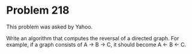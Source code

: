 # Problem 218

This problem was asked by Yahoo.

Write an algorithm that computes the reversal of a directed graph. For example, if a graph consists of A -> B -> C, it should become A <- B <- C.
